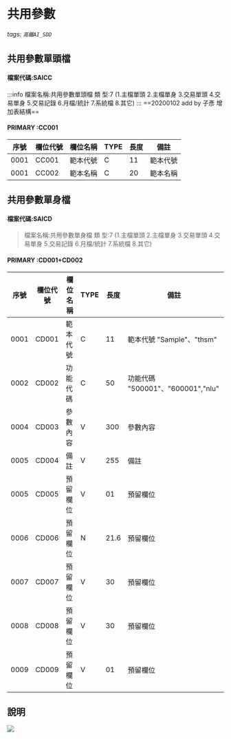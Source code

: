 # 共用參數
###### tags: `高鐵AI_SDD`


## 共用參數單頭檔

  #### 檔案代碼:SAICC
  :::info
  檔案名稱:共用參數單頭檔
  類    型:7 (1.主檔單頭 2.主檔單身 3.交易單頭 4.交易單身 5.交易記錄 6.月檔/統計 7.系統檔 8.其它)
  :::
  ==20200102 add by 子彥  增加表結構==
  #### PRIMARY :CC001
  
序號 | 欄位代號 | 欄位名稱 | TYPE | 長度 | 備註
  --- | -------|---------|-|-----|----|
0001 | CC001 | 範本代號 | C | 11 | 範本代號 | "Sample"、"thsm"
0001 | CC002 | 範本名稱 | C | 20 | 範本名稱 | "Demo用範本"

## 共用參數單身檔

  #### 檔案代碼:SAICD
  
  >檔案名稱:共用參數單身檔
  類    型:7 (1.主檔單頭 2.主檔單身 3.交易單頭 4.交易單身 5.交易記錄 6.月檔/統計 7.系統檔 8.其它)
  
  #### PRIMARY :CD001+CD002
  
序號 | 欄位代號 | 欄位名稱 | TYPE | 長度 | 備註
  --- | -------|---------|-|-----|----|
0001 | CD001 | 範本代號  |  C |  11   | 範本代號  "Sample"、"thsm"
0002 | CD002 | 功能代碼  |  C |  50   | 功能代碼  "500001"、"600001","nlu"
0004 | CD003 | 參數內容  |  V | 300   | 參數內容 
0005 | CD004 | 備註    |    V | 255   | 備註 
0005 | CD005 | 預留欄位  |  V |  01   |  預留欄位 
0006 | CD006 | 預留欄位  |  N |  21.6 |  預留欄位  
0007 | CD007 | 預留欄位  |  V |  30   |  預留欄位 
0008 | CD008 | 預留欄位  |  V |  30   |  預留欄位  
0009 | CD009 | 預留欄位  |  V |  01   |  預留欄位  

## 說明
![](https://i.imgur.com/cN7NPWE.png)
